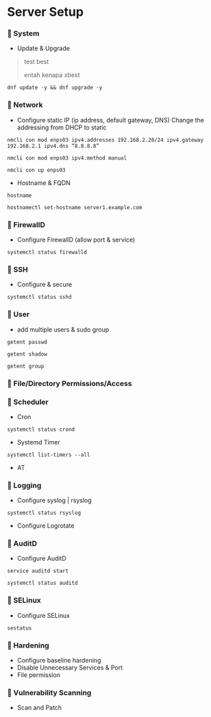 # Server Setup

### :helicopter: System
- Update & Upgrade

>test best
> 
> entah kenapa xbest

```
dnf update -y && dnf upgrade -y
```
### :helicopter: Network
- Configure static IP (ip address, default gateway, DNS) Change the addressing from DHCP to static
```
nmcli con mod enps03 ipv4.addresses 192.168.2.20/24 ipv4.gateway 192.168.2.1 ipv4.dns “8.8.8.8”
```
```
nmcli con mod enps03 ipv4.method manual
```
```
nmcli con up enps03
```
- Hostname & FQDN
```
hostname
```
```
hostnamectl set-hostname server1.example.com
```
### :helicopter: FirewallD
- Configure FirewallD (allow port & service)
```
systemctl status firewalld
```
### :helicopter: SSH
- Configure & secure
```
systemctl status sshd
```
### :helicopter: User
- add multiple users & sudo group
```
getent passwd
```
```
getent shadow
```
```
getent group
```
### :helicopter: File/Directory Permissions/Access
### :helicopter: Scheduler
- Cron
```
systemctl status crond
```
- Systemd Timer
```
systemctl list-timers --all
```
- AT
### :helicopter: Logging
- Configure syslog | rsyslog
```
systemctl status rsyslog
```
- Configure Logrotate
### :helicopter: AuditD
- Configure AuditD
```
service auditd start
```
```
systemctl status auditd
```
### :helicopter: SELinux
- Configure SELinux
```
sestatus
```
### :helicopter: Hardening
- Configure baseline hardening
- Disable Unnecessary Services & Port
- File permission
### :helicopter: Vulnerability Scanning
- Scan and Patch

